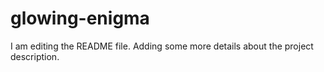 # glowing-enigma
I am editing the README file. Adding some more details about the project description.
